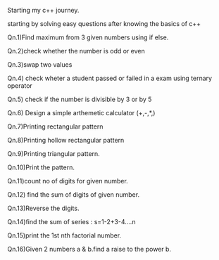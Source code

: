 Starting my c++ journey.

starting by solving easy questions after knowing the basics of c++

Qn.1)Find maximum from 3 given numbers using if else.

Qn.2)check whether the number is odd or even

Qn.3)swap two values

Qn.4) check wheter a student passed or failed in a exam using ternary operator

Qn.5) check if the number is divisible by 3 or by 5

Qn.6) Design a simple arthemetic calculator (+,-,*,\)

Qn.7)Printing rectangular pattern

Qn.8)Printing  hollow rectangular pattern

Qn.9)Printing  triangular pattern.

Qn.10)Print the pattern.

Qn.11)count no of digits for given number.

Qn.12) find the sum of digits of given number.

Qn.13)Reverse the digits.

Qn.14)find the sum of series : s=1-2+3-4....n

Qn.15)print the 1st nth factorial number.

Qn.16)Given 2 numbers a & b.find a raise to the power b.
